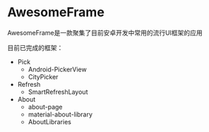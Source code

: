 # AwesomeFrame
AwesomeFrame是一款聚集了目前安卓开发中常用的流行UI框架的应用

目前已完成的框架：  
* Pick
	- Android-PickerView
	- CityPicker  
* Refresh
	- SmartRefreshLayout  
* About
	- about-page
	- material-about-library
	- AboutLibraries
